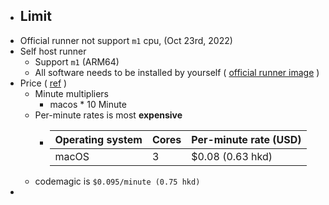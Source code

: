 - ## Limit
- Official runner not support `m1` cpu, (Oct 23rd, 2022)
- Self host runner
	- Support `m1` (ARM64)
	- All software needs to be installed by yourself ( [official runner image](https://github.com/actions/runner-images/blob/main/images/macos/macos-12-Readme.md) )
- Price ( [ref](https://docs.github.com/en/billing/managing-billing-for-github-actions/about-billing-for-github-actions#minute-multipliers) )
	- Minute multipliers
		- macos * 10 Minute
	- Per-minute rates is most **expensive**
		- | Operating system | Cores | Per-minute rate (USD) |
		  | ---- | ---- | ---- |
		  | macOS | 3 | $0.08 (0.63 hkd)|
	- codemagic is `$0.095/minute (0.75 hkd)`
-